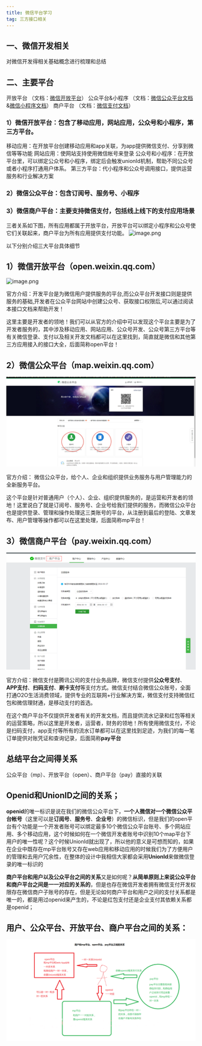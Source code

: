 ```yaml
---
title: 微信平台学习
tag: 三方接口相关
---
```

## 一、微信开发相关
对微信开发得相关基础概念进行梳理和总结
## 二、主要平台
开放平台            （文档：[微信开放平台](https://developers.weixin.qq.com/doc/oplatform/Third-party_Platforms/2.0/getting_started/terminology_introduce.html)）
公众平台&小程序 （文档：[微信公众平台文档](https://developers.weixin.qq.com/doc/offiaccount/Getting_Started/Overview.html)&[微信小程序文档](https://developers.weixin.qq.com/miniprogram/dev/framework/)）
商户平台            （文档：[微信支付文档](https://pay.weixin.qq.com/wiki/doc/apiv3/index.shtml)）
### 1）微信开放平台：包含了移动应用，网站应用，公众号和小程序，第三方平台。

移动应用：在开放平台创建移动应用和app关联，为app提供微信支付、分享到微信等等功能
网站应用：使网站支持使用微信帐号来登录
公众号和小程序：在开放平台里，可以绑定公众号和小程序，绑定后会触发unionId机制，帮助不同公众号或者小程序打通用户体系。
第三方平台：代小程序和公众号调用接口，提供运营服务和行业解决方案

### 2）微信公众平台：包含订阅号、服务号、小程序
### 3）微信商户平台：主要支持微信支付，包括线上线下的支付应用场景


三者关系如下图，所有应用都属于开放平台，开放平台可以绑定小程序和公众号使它们关联起来，商户平台为所有应用提供支付功能。
![image.png](https://static.crazy-day.fun/articles/3b40dc4583177e38ec6bc356e4bc4350.png)

以下分别介绍三大平台具体细节
## 1）微信开放平台（open.weixin.qq.com）
![image.png](https://static.crazy-day.fun/articles/c09b99515ca9819682d1bc8744d3ca0b.png)


官方介绍：开发平台是为微信用户提供服务的平台,而公众平台开发接口则是提供服务的基础,开发者在公众平台网站中创建公众号、获取接口权限后,可以通过阅读本接口文档来帮助开发！

这里主要是开发者的领地！我们可以从官方的介绍中可以发现这个平台主要是为了开发者服务的，其中涉及移动应用、网站应用、公众号开发、公众号第三方平台等有关微信登录、支付以及相关开发文档都可以在这里找到，简直就是微信和其他第三方应用接入的接口大全，后面简称open平台！

## 2）微信公众平台（map.weixin.qq.com）

![image.png](img/3618f1544a557ab9d3af70c2f00e9b12.png)

官方介绍： 微信公众平台，给个人、企业和组织提供业务服务与用户管理能力的全新服务平台。

这个平台是针对普通用户（个人）、企业、组织提供服务的，是运营和开发者的领地！这里说白了就是订阅号、服务号、企业号给我们提供的服务，而微信公众平台也是提供登录、管理和操作处理这三类账号的平台，从注册到最后的登陆、文章发布、用户管理等操作都可以在这里处理，后面简称mp平台！
## 3）微信商户平台（pay.weixin.qq.com）
![image.png](img/83ae896f72d6f7e1f9c86ab5fd16c829.png)

官方介绍：微信支付是腾讯公司的支付业务品牌，微信支付提供**公众号支付**、**APP支付**、**扫码支付**、**刷卡支付**等支付方式。微信支付结合微信公众账号，全面打通O2O生活消费领域，提供专业的互联网+行业解决方案，微信支付支持微信红包和微信理财通，是移动支付的首选。

在这个商户平台不仅提供开发者有关的开发文档，而且提供流水记录和红包等相关的运营策略，所以这里是开发者，运营者，财务的领地！所有使用微信支付，不论是扫码支付，app支付等所有的流水订单都可以在这里找到足迹，为我们的每一笔订单提供对账凭证和查询记录，后面简称**pay平台**
## 总结平台之间得关系
公众平台（mp）、开放平台（open）、商户平台（pay）直接的关联


## Openid和UnionID之间的关系；

**openid**的唯一标识是说在我们的微信公众平台下，**一个人微信对一个微信公众平台帐号**（这里可以是**订阅号**、**服务号**、**企业号**）的微信标识，但是我们的open平台有个功能是一个开发者账号可以绑定最多10个微信公众平台账号、多个网站应用、多个移动应用，这个时候如何在一个微信开发者账号中识别10个map平台下用户的唯一性呢？这个时候UnionId就出现了，所以他的意义是可想而知的，如果在企业中既存在mp平台账号又存在web应用和移动应用的时候我们为了方便用户的管理和去用户冗余性，在整体的设计中我相信大家都会采用**UnionId**来做微信登录的唯一标识的

**商户平台和用户以及公众平台之间的关系**又是如何呢？**从简单原则上来说公众平台和商户平台之间是一一对应的关系的**，但是也存在微信开发者拥有微信支付开发权限存在微信商户子账号的存在，但是无论如何商户平台和用户之间的支付关系都是唯一的，都是用过openid来产生的，不论是红包支付还是企业支付其依赖关系都是openid；

## 用户、公众平台、开放平台、商户平台之间的关系：

![无标题.png](img/b8c083114d67926d6273706e6b1702be.png)
